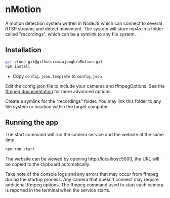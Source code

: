 # nMotion

A motion detection system written in NodeJS which can connect to several RTSP streams and detect movement. The system will store mp4s in a folder called "recordings", which can be a symlink to any file system.

## Installation

```bash
git clone git@github.com:ajbogh/nMotion.git
npm install
```

- Copy `config.json.template` to `config.json`

Edit the config.json file to include your cameras and ffmpegOptions. See the [ffmpeg documentation](https://ffmpeg.org/ffmpeg.html) for more advanced options.

Create a symlink for the "recordings" folder. You may link this folder to any file system or location within the target computer.

## Running the app

The start command will run the camera service and the website at the same time.

```bash
npm run start
```

The website can be viewed by opening http://localhost:5000, the URL will be copied to the clipboard automatically.

Take note of the console logs and any errors that may occur from ffmpeg during the startup process. Any camera that doesn't connect may require additional ffmpeg options. The ffmpeg command used to start each camera is reported in the terminal when the service starts.
